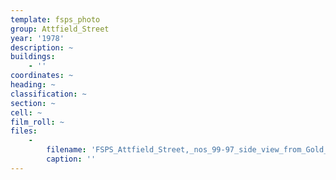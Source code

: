 ```yaml
---
template: fsps_photo
group: Attfield_Street
year: '1978'
description: ~
buildings:
    - ''
coordinates: ~
heading: ~
classification: ~
section: ~
cell: ~
film_roll: ~
files:
    -
        filename: 'FSPS_Attfield_Street,_nos_99-97_side_view_from_Gold_Street,_17-7-C2,_1978.png'
        caption: ''
---
```

